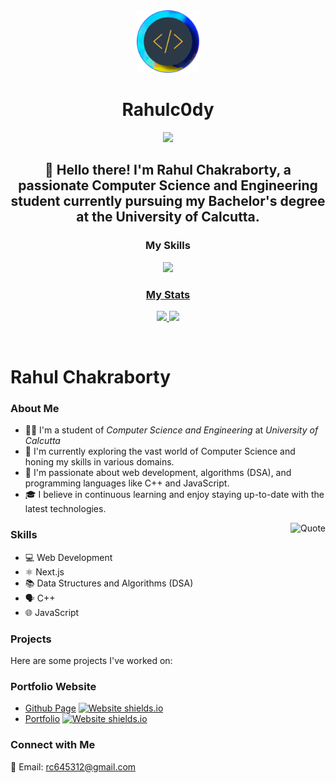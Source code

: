 <div align="center">
  <a href="https://portfolio-webapp.framer.ai">
    <img
      src="logo.png"
      alt="rahulc0dy"
      height="100"
    />
  </a>
  <h1>
    <b>
      Rahulc0dy
    </b>
  </h1>
  <b>
      <img src="https://svg-banners.vercel.app/api?type=typeWriter&text1=Rahul%20Chakraborty%20👨‍💻&width=1200&height=200"/>
    <h2>
      👋 Hello there! I'm Rahul Chakraborty, a passionate Computer Science and Engineering student currently pursuing my Bachelor's degree at the University of Calcutta.
    </h2>
  </b>
<p align="center">
  <h3>My Skills</h3>
  <div>
    <a href="https://skillicons.dev">
      <img src="https://skillicons.dev/icons?i=c,cpp,js,html,css,tailwind,nodejs,react,nextjs,git,github,docker,vscode,bash,linux"/>
    </a>
  </div>
  <a href="https://rahulc0dy.github.io" align="center">
  <h3>My Stats</h3>
    <img src="https://github-readme-stats.vercel.app/api?username=rahulc0dy&show_icons=true&theme=one_dark_pro&title_color=#fff#gh-dark-mode-only" height="200"/>
      <img src="https://github-readme-stats.vercel.app/api/top-langs/?username=rahulc0dy&layout=compact&theme=one_dark_pro" height="200"/>
  </a>

</p>
<br />
</div>

# Rahul Chakraborty

### About Me
- 🧑‍🎓 I'm a student of *Computer Science and Engineering* at *University of Calcutta*
- 🔭 I'm currently exploring the vast world of Computer Science and honing my skills in various domains.
- 🌱 I'm passionate about web development, algorithms (DSA), and programming languages like C++ and JavaScript.
- 🎓 I believe in continuous learning and enjoy staying up-to-date with the latest technologies.
  
<img alt="Quote" src="https://quotes-github-readme.vercel.app/api?theme=nord&quote=Think%20Twice,%20Code%20Once;"  align="right"/>

### Skills
- 💻 Web Development
- ⚛️ Next.js
- 📚 Data Structures and Algorithms (DSA)
- 🗣️ C++
- 🌐 JavaScript

### Projects
Here are some projects I've worked on:

### Portfolio Website

- [Github Page](https://rahulcd0y.github.io) [![Website shields.io](https://img.shields.io/website-up-down-green-red/http/shields.io.svg)](http://rahulc0dy.github.io)
- [Portfolio](https://portfolio-webapp.framer.ai) [![Website shields.io](https://img.shields.io/website-up-down-green-red/http/shields.io.svg)](https://portfolio-webapp.framer.ai)

### Connect with Me
📧 Email: rc645312@gmail.com

